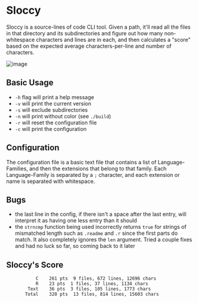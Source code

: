 # Sloccy

Sloccy is a source-lines of code CLI tool.
Given a path, it'll read all the files in that directory and its subdirectories
and figure out how many non-whitespace characters and lines
are in each, and then calculates a "score" based on
the expected average characters-per-line and number of characters.

![image](https://github.com/user-attachments/assets/8b3c5b06-5d74-4b6c-bab8-3dc4e4993e84)

## Basic Usage

- `-h` flag will print a help message
- `-v` will print the current version
- `-s` will exclude subdirectories
- `-n` will print without color (see `./build`)
- `-r` will reset the configuration file
- `-c` will print the configuration

## Configuration

The configuration file is a basic text file that contains
a list of Language-Families, and then the extensions
that belong to that family. Each Language-Family is separated
by a `;` character, and each extension or name is separated
with whitespace.

## Bugs
- the last line in the config, if there isn't a space after the last entry,
will interpret it as having one less entry than it should
- the `strncmp` function being used incorrectly returns `true` for strings of mismatched length
such as `.readme` and `.r` since the first parts do match. It also completely ignores the
`len` argument. Tried a couple fixes and had no luck so far, so coming back to it later

## Sloccy's Score
               C    261 pts  9 files, 672 lines, 12696 chars
               R    23 pts  1 files, 37 lines, 1134 chars
            Text    36 pts  3 files, 105 lines, 1773 chars
           Total    320 pts  13 files, 814 lines, 15603 chars
